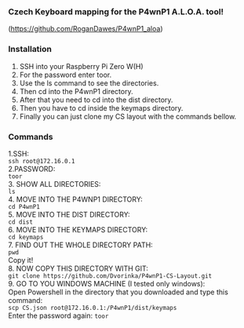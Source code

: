 ### **Czech** Keyboard mapping for the P4wnP1 A.L.O.A. tool!
(https://github.com/RoganDawes/P4wnP1_aloa)

### Installation
<ol>
  <li>SSH into your Raspberry Pi Zero W(H)</li>
  <li>For the password enter toor.</li>
  <li>Use the ls command to see the directories.</li>
  <li>Then cd into the P4wnP1 directory.</li>
  <li>After that you need to cd into the dist directory.</li>
  <li>Then you have to cd inside the keymaps directory.</li>
  <li>Finally you can just clone my CS layout with the commands bellow.</li>
</ol>

### Commands
1.SSH:<br>
    `ssh root@172.16.0.1`<br>
2.PASSWORD:<br>
    `toor`<br>
3. SHOW ALL DIRECTORIES:<br>
    `ls`<br>
4. MOVE INTO THE P4WNP1 DIRECTORY:<br>
    `cd P4wnP1`<br>
5. MOVE INTO THE DIST DIRECTORY:<br>
    `cd dist`<br>
6. MOVE INTO THE KEYMAPS DIRECTORY:<br>
    `cd keymaps`<br>
7. FIND OUT THE WHOLE DIRECTORY PATH:<br>
    `pwd` <br>
   Copy it!<br>
8. NOW COPY THIS DIRECTORY WITH GIT:<br>
    `git clone https://github.com/Dvorinka/P4wnP1-CS-Layout.git`<br>
9. GO TO YOU WINDOWS MACHINE (I tested only windows): <br>
   Open Powershell in the directory that you downloaded and type this command: <br>
    `scp CS.json root@172.16.0.1:/P4wnP1/dist/keymaps`<br>
   Enter the password again:
    `toor`
